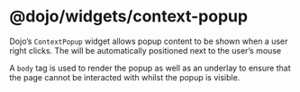 # <span class="citation" data-cites="dojo/widgets/context-popup"><span class="citation" data-cites="dojo/widgets/context-popup"><span class="citation" data-cites="dojo/widgets/context-popup"><span class="citation" data-cites="dojo/widgets/context-popup">@dojo/widgets/context-popup</span></span></span></span>

Dojo’s `ContextPopup` widget allows popup content to be shown when a user right clicks. The will be automatically positioned next to the user’s mouse

A `body` tag is used to render the popup as well as an underlay to ensure that the page cannot be interacted with whilst the popup is visible.
